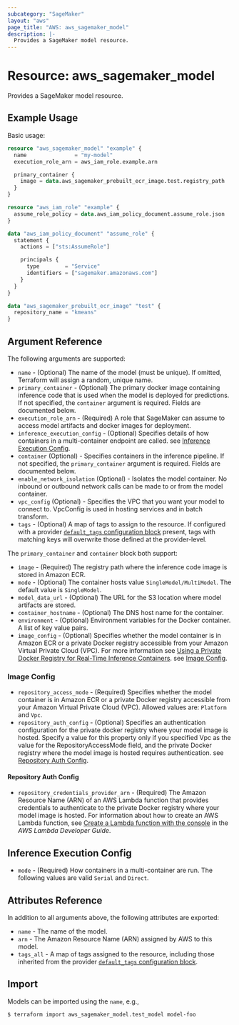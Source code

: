 ```yaml
---
subcategory: "SageMaker"
layout: "aws"
page_title: "AWS: aws_sagemaker_model"
description: |-
  Provides a SageMaker model resource.
---
```


# Resource: aws_sagemaker_model

Provides a SageMaker model resource.

## Example Usage

Basic usage:

```terraform
resource "aws_sagemaker_model" "example" {
  name               = "my-model"
  execution_role_arn = aws_iam_role.example.arn

  primary_container {
    image = data.aws_sagemaker_prebuilt_ecr_image.test.registry_path
  }
}

resource "aws_iam_role" "example" {
  assume_role_policy = data.aws_iam_policy_document.assume_role.json
}

data "aws_iam_policy_document" "assume_role" {
  statement {
    actions = ["sts:AssumeRole"]

    principals {
      type        = "Service"
      identifiers = ["sagemaker.amazonaws.com"]
    }
  }
}

data "aws_sagemaker_prebuilt_ecr_image" "test" {
  repository_name = "kmeans"
}
```

## Argument Reference

The following arguments are supported:

* `name` - (Optional) The name of the model (must be unique). If omitted, Terraform will assign a random, unique name.
* `primary_container` - (Optional) The primary docker image containing inference code that is used when the model is deployed for predictions.  If not specified, the `container` argument is required. Fields are documented below.
* `execution_role_arn` - (Required) A role that SageMaker can assume to access model artifacts and docker images for deployment.
* `inference_execution_config` - (Optional) Specifies details of how containers in a multi-container endpoint are called. see [Inference Execution Config](#inference-execution-config).
* `container` (Optional) -  Specifies containers in the inference pipeline. If not specified, the `primary_container` argument is required. Fields are documented below.
* `enable_network_isolation` (Optional) - Isolates the model container. No inbound or outbound network calls can be made to or from the model container.
* `vpc_config` (Optional) - Specifies the VPC that you want your model to connect to. VpcConfig is used in hosting services and in batch transform.
* `tags` - (Optional) A map of tags to assign to the resource. If configured with a provider [`default_tags` configuration block](https://registry.terraform.io/providers/hashicorp/aws/latest/docs#default_tags-configuration-block) present, tags with matching keys will overwrite those defined at the provider-level.

The `primary_container` and `container` block both support:

* `image` - (Required) The registry path where the inference code image is stored in Amazon ECR.
* `mode` - (Optional) The container hosts value `SingleModel/MultiModel`. The default value is `SingleModel`.
* `model_data_url` - (Optional) The URL for the S3 location where model artifacts are stored.
* `container_hostname` - (Optional) The DNS host name for the container.
* `environment` - (Optional) Environment variables for the Docker container.
   A list of key value pairs.
* `image_config` - (Optional) Specifies whether the model container is in Amazon ECR or a private Docker registry accessible from your Amazon Virtual Private Cloud (VPC). For more information see [Using a Private Docker Registry for Real-Time Inference Containers](https://docs.aws.amazon.com/sagemaker/latest/dg/your-algorithms-containers-inference-private.html). see [Image Config](#image-config).

### Image Config

* `repository_access_mode` - (Required) Specifies whether the model container is in Amazon ECR or a private Docker registry accessible from your Amazon Virtual Private Cloud (VPC). Allowed values are: `Platform` and `Vpc`.
* `repository_auth_config` - (Optional) Specifies an authentication configuration for the private docker registry where your model image is hosted. Specify a value for this property only if you specified Vpc as the value for the RepositoryAccessMode field, and the private Docker registry where the model image is hosted requires authentication. see [Repository Auth Config](#repository-auth-config).

#### Repository Auth Config

* `repository_credentials_provider_arn` - (Required) The Amazon Resource Name (ARN) of an AWS Lambda function that provides credentials to authenticate to the private Docker registry where your model image is hosted. For information about how to create an AWS Lambda function, see [Create a Lambda function with the console](https://docs.aws.amazon.com/lambda/latest/dg/getting-started-create-function.html) in the _AWS Lambda Developer Guide_.

## Inference Execution Config

* `mode` - (Required) How containers in a multi-container are run. The following values are valid `Serial` and `Direct`.

## Attributes Reference

In addition to all arguments above, the following attributes are exported:

* `name` - The name of the model.
* `arn` - The Amazon Resource Name (ARN) assigned by AWS to this model.
* `tags_all` - A map of tags assigned to the resource, including those inherited from the provider [`default_tags` configuration block](https://registry.terraform.io/providers/hashicorp/aws/latest/docs#default_tags-configuration-block).

## Import

Models can be imported using the `name`, e.g.,

```
$ terraform import aws_sagemaker_model.test_model model-foo
```
